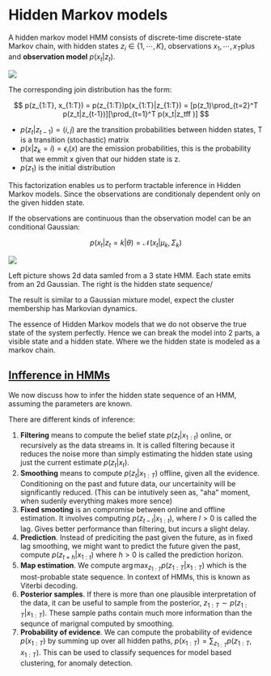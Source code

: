 # Hidden Markov models

A hidden markov model HMM consists of discrete-time discrete-state Markov chain, with hidden states $z_i \in \{1, \cdots, K \}​$, observations $x_1, \cdots, x_T​$ plus and **observation model** $p(x_t|z_t)​$.

![](../.images/machine_learning/hmm_example_1.png)

The corresponding join distribution has the form:

$$
p(z_{1:T}, x_{1:T}) = p(z_{1:T})p(x_{1:T}|z_{1:T}) = [p(z_1)\prod_{t=2}^T p(z_t|z_{t-1})][\prod_{t=1}^T p(x_t|z_tff )]
$$

* $p(z_t| z_{t-1}) = (i,j)$ are the transition probabilities between hidden states, T is a transition (stochastic) matrix
* $p(x| z_{k} =i) = \epsilon_i(x)$ are the emission probabilities, this is the probability that we emmit x given that our hidden state is z.
* $p(z_1)$ is the initial distribution

This factorization enables us to perform tractable inference in Hidden Markov models. Since the observations are conditionaly dependent only on the given hidden state.

If the observations are continuous than the observation model can be an conditional Gaussian:

$$p(x_t|z_t=k|\theta) = \mathcal{N}(x_t| \mu_k, \Sigma_k)$$

![](../.images/machine_learning/hmm_3_state_gaussian.png)

Left picture shows 2d data samled from a 3 state HMM. Each state emits from an 2d Gaussian. The right is the hidden state sequence/

The result is similar to a Gaussian mixture model, expect the cluster membership has Markovian dynamics. 

The essence of Hidden Markov models that we do not observe the true state of the system perfectly. Hence we can break the model into 2 parts, a visible state and a hidden state. Where we the hidden state is modeled as a markov chain. 

## [Infference in HMMs](infference_in_hidden_markov_models.md)

We now discuss how to infer the hidden state sequence of an HMM, assuming the parameters are known.

There are different kinds of inference:

1. **Filtering** means to compute the belief state $p(z_t| x_{1:t})$ online, or recursively as the data streams in. It is called filtering because it reduces the noise more than simply estimating the hidden state using just the current estimate $p(z_t| x_t)$.
2. **Smoothing** means to compute $p(z_t|x_{1:T})$ offline, given all the evidence. Conditioning on the past and future data, our uncertainity will be significantly reduced. (This can be intutively seen as, "aha" moment, when sudenly everything makes more sence)
3. **Fixed smooting** is an compromise between online and offline estimation. It involves computing $p(z_{t-l}| x_{1:t})$, where $l > 0$ is called the lag. Gives better performance than filtering, but incurs a slight delay. 
4. **Prediction**. Instead of prediciting the past given the future, as in fixed lag smoothing, we might want to predict the future given the past, compute $p(z_{t+h}| x_{1:t})$ where $h > 0$ is called the prediction horizon. 
5. **Map estimation**. We compute $\arg \max_{z_{1:T}} p(z_{1:T}| x_{1:T})$ which is the most-probable state sequence. In context of HMMs, this is known as Viterbi decoding. 
6. **Posterior samples**. If there is more than one plausible interpretation of the data, it can be useful to sample from the posterior, $z_{1:T} \sim p(z_{1:T}| x_{1:T})$. These sample paths contain much more information than the sequnce of marignal computed by smoothing.
7. **Probability of evidence**. We can compute the probability of evidence $p(x_{1:T})$ by summing up over all hidden paths, $p(x_{1:T}) = \sum_{z_{1:T}} p(z_{1:T}, x_{1:T})$. This can be used to classify sequences for model based clustering, for anomaly detection. 

